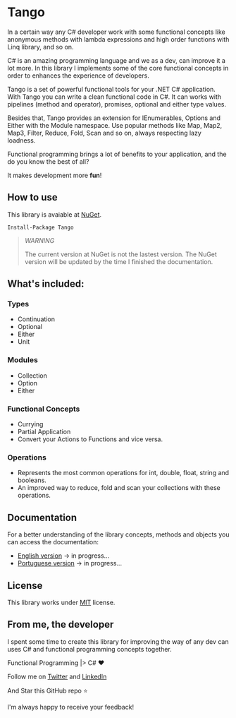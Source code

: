 # Tango

In a certain way any C# developer work with some functional concepts like anonymous methods with lambda expressions and high order functions with Linq library, and so on.

C# is an amazing programming language and we as a dev, can improve it a lot more. In this library I implements some of the core functional concepts in order to enhances the experience of developers.

Tango is a set of powerful functional tools for your .NET C# application. With Tango you can write a clean functional code in C#. It can works with pipelines (method and operator), promises, optional and either type values.

Besides that, Tango provides an extension for IEnumerables, Options and Either with the Module namespace. Use popular methods like Map, Map2, Map3, Filter, Reduce, Fold, Scan and so on, always respecting lazy loadness.

Functional programming brings a lot of benefits to your application, and the do you know the best of all? 

It makes development more **fun**!

## How to use
This library is avaiable at [NuGet](https://www.nuget.org/packages/Tango/).

```
Install-Package Tango
```

> *WARNING*
>
> The current version at NuGet is not the lastest version.
> The NuGet version will be updated by the time I finished the documentation.
>

## What's included:

### Types
  - Continuation
  - Optional
  - Either
  - Unit
  
### Modules
  - Collection
  - Option
  - Either

### Functional Concepts
  - Currying
  - Partial Application
  - Convert your Actions to Functions and vice versa.

### Operations
  - Represents the most common operations for int, double, float, string and booleans.
  - An improved way to reduce, fold and scan your collections with these operations.

## Documentation
For a better understanding of the library concepts, methods and objects you can access the documentation:
  - [English version](https://www.gitbook.com/book/gabrielschade/tango) -> in progress...
  - [Portuguese version](https://www.gitbook.com/book/gabrielschade/tango-br) -> in progress...

## License
This library works under [MIT](LICENSE.txt) license.


## From me, the developer

I spent some time to create this library for improving the way of any dev can uses C# and functional programming concepts together.

Functional Programming |> C# :heart:

Follow me on [Twitter](http://www.twitter.com/gabrielschade) and [LinkedIn](https://www.linkedin.com/in/gabrielschade/)

And Star this GitHub repo :star:

I'm always happy to receive your feedback!
